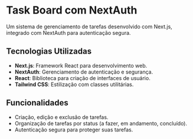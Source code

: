 # Task Board com NextAuth

Um sistema de gerenciamento de tarefas desenvolvido com Next.js, integrado com NextAuth para autenticação segura.

## Tecnologias Utilizadas

- **Next.js**: Framework React para desenvolvimento web.
- **NextAuth**: Gerenciamento de autenticação e segurança.
- **React**: Biblioteca para criação de interfaces de usuário.
- **Tailwind CSS**: Estilização com classes utilitárias.

## Funcionalidades

- Criação, edição e exclusão de tarefas.
- Organização de tarefas por status (a fazer, em andamento, concluído).
- Autenticação segura para proteger suas tarefas.

